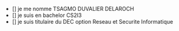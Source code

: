 - [] je me nomme TSAGMO DUVALIER DELAROCH
- [] je suis en bachelor CS2I3 
- [] je  suis  titulaire du DEC option Reseau et Securite Informatique